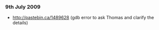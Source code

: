 ### 9th July 2009 ###
  * http://pastebin.ca/1489628 (gdb error to ask Thomas and clarify the details)